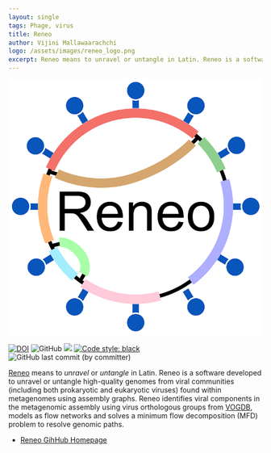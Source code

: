 ```yaml
---
layout: single
tags: Phage, virus
title: Reneo
author: Vijini Mallawaarachchi
logo: /assets/images/reneo_logo.png
excerpt: Reneo means to unravel or untangle in Latin. Reneo is a software developed to unravel or untangle high-quality genomes from viral communities (including both prokaryotic and eukaryotic viruses) found within metagenomes using assembly graphs.
---
```


![](/assets/images/reneo_logo.png)


[![DOI](https://zenodo.org/badge/619432085.svg)](https://zenodo.org/badge/latestdoi/619432085)
![GitHub](https://img.shields.io/github/license/vini2/reneo)
[![](https://img.shields.io/static/v1?label=CLI&message=Snaketool&color=blueviolet)](https://github.com/beardymcjohnface/Snaketool)
[![Code style: black](https://img.shields.io/badge/code%20style-black-000000.svg)](https://github.com/psf/black)
![GitHub last commit (by committer)](https://img.shields.io/github/last-commit/Vini2/reneo?color=8a35da)

[Reneo](https://en.wiktionary.org/wiki/reneo) means to *unravel* or *untangle* in Latin. Reneo is a software developed to unravel or untangle high-quality genomes from viral communities (including both prokaryotic and eukaryotic viruses) found within metagenomes using assembly graphs. Reneo identifies viral components in the metagenomic assembly using virus orthologous groups from [VOGDB](https://vogdb.org/), models as flow networks and solves a minimum flow decomposition (MFD) problem to resolve genomic paths.

- [Reneo GihHub Homepage](https://github.com/Vini2/reneo)
